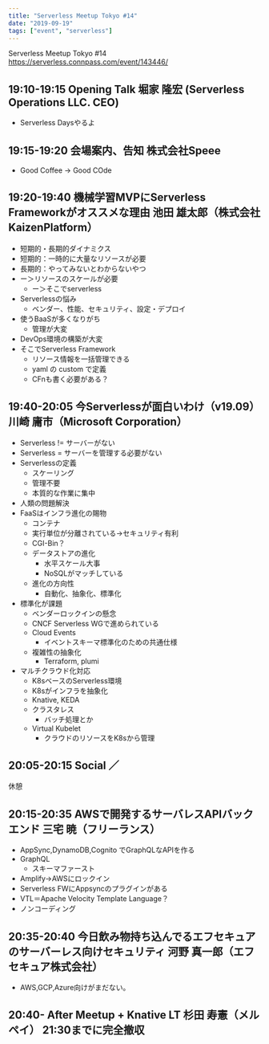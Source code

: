 ```yaml
---
title: "Serverless Meetup Tokyo #14"
date: "2019-09-19"
tags: ["event", "serverless"]
---
```


Serverless Meetup Tokyo #14
https://serverless.connpass.com/event/143446/

## 19:10-19:15	Opening Talk	堀家 隆宏 (Serverless Operations LLC. CEO)
* Serverless Daysやるよ

## 19:15-19:20	会場案内、告知	株式会社Speee
* Good Coffee -> Good COde

## 19:20-19:40	機械学習MVPにServerless Frameworkがオススメな理由	池田 雄太郎（株式会社 KaizenPlatform）
* 短期的・長期的ダイナミクス
* 短期的：一時的に大量なリソースが必要
* 長期的：やってみないとわからないやつ
* ー＞リソースのスケールが必要
  - ー＞そこでserverless
* Serverlessの悩み
  - ベンダー、性能、セキュリティ、設定・デプロイ
* 使うBaaSが多くなりがち
  - 管理が大変
* DevOps環境の構築が大変
* そこでServerless Framework
  - リソース情報を一括管理できる
  - yaml の custom で定義
  - CFnも書く必要がある？

## 19:40-20:05	今Serverlessが面白いわけ（v19.09）	川崎 庸市（Microsoft Corporation）
* Serverless != サーバーがない
* Serverless = サーバーを管理する必要がない
* Serverlessの定義
  - スケーリング
  - 管理不要
  - 本質的な作業に集中
* 人類の問題解決
* FaaSはインフラ進化の賜物
  - コンテナ
  - 実行単位が分離されている→セキュリティ有利
  - CGI-Bin？
  - データストアの進化
    - 水平スケール大事
    - NoSQLがマッチしている
  - 進化の方向性
    - 自動化、抽象化、標準化
* 標準化が課題
  - ベンダーロックインの懸念
  - CNCF Serverless WGで進められている
  - Cloud Events
    - イベントスキーマ標準化のための共通仕様
  - 複雑性の抽象化
    - Terraform, plumi
* マルチクラウド化対応
  - K8sベースのServerless環境
  - K8sがインフラを抽象化
  - Knative, KEDA
  - クラスタレス
    - バッチ処理とか
  - Virtual Kubelet
    - クラウドのリソースをK8sから管理

## 20:05-20:15	Social	／
休憩

## 20:15-20:35	AWSで開発するサーバレスAPIバックエンド	三宅 暁（フリーランス）
* AppSync,DynamoDB,Cognito でGraphQLなAPIを作る
* GraphQL
  - スキーマファースト
* Amplify->AWSにロックイン
* Serverless FWにAppsyncのプラグインがある
* VTL＝Apache Velocity Template Language？
* ノンコーディング

## 20:35-20:40	今日飲み物持ち込んでるエフセキュアのサーバーレス向けセキュリティ	河野 真一郎（エフセキュア株式会社）
* AWS,GCP,Azure向けがまだない。

## 20:40-	After Meetup + Knative LT 杉田 寿憲（メルペイ）	21:30までに完全撤収



